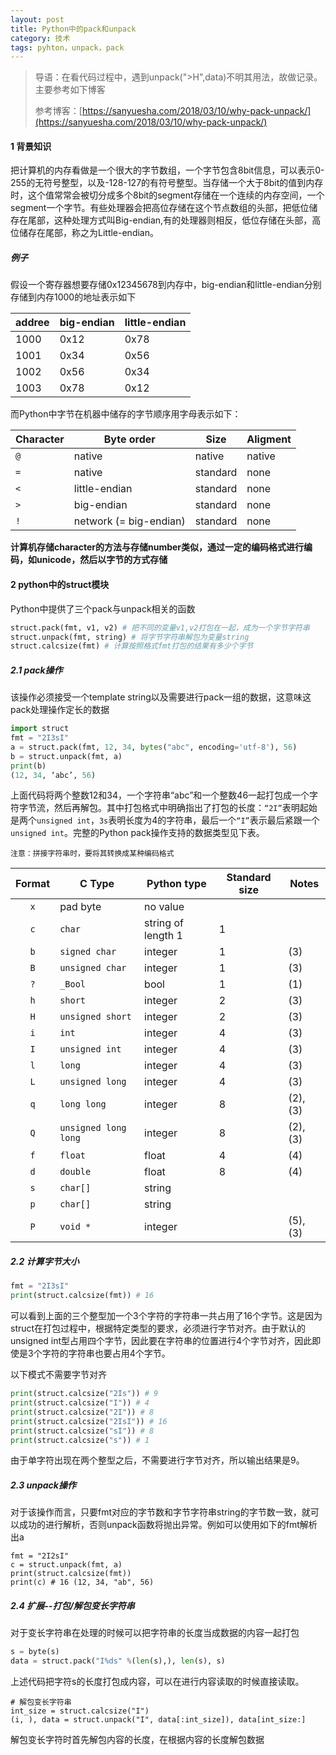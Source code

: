 ```yaml
---
layout: post
title: Python中的pack和unpack
category: 技术
tags: pyhton，unpack，pack
---
```


> 导语：在看代码过程中，遇到unpack(">H",data)不明其用法，故做记录。主要参考如下博客
>
> 参考博客：[https://sanyuesha.com/2018/03/10/why-pack-unpack/](https://sanyuesha.com/2018/03/10/why-pack-unpack/)

#### 1 背景知识

把计算机的内存看做是一个很大的字节数组，一个字节包含8bit信息，可以表示0-255的无符号整型，以及-128-127的有符号整型。当存储一个大于8bit的值到内存时，这个值常常会被切分成多个8bit的segment存储在一个连续的内存空间，一个segment一个字节。有些处理器会把高位存储在这个节点数组的头部，把低位储存在尾部，这种处理方式叫Big-endian,有的处理器则相反，低位存储在头部，高位储存在尾部，称之为Little-endian。

##### 例子 

假设一个寄存器想要存储0x12345678到内存中，big-endian和little-endian分别存储到内存1000的地址表示如下

| addree | big-endian | little-endian |
| ------ | ---------- | ------------- |
| 1000   | 0x12       | 0x78          |
| 1001   | 0x34       | 0x56          |
| 1002   | 0x56       | 0x34          |
| 1003   | 0x78       | 0x12          |

而Python中字节在机器中储存的字节顺序用字母表示如下：

| Character | Byte order             | Size     | Aligment |
| --------- | ---------------------- | -------- | -------- |
| `@`       | native                 | native   | native   |
| `=`       | native                 | standard | none     |
| `<`       | little-endian          | standard | none     |
| `>`       | big-endian             | standard | none     |
| `!`       | network (= big-endian) | standard | none     |

**计算机存储character的方法与存储number类似，通过一定的编码格式进行编码，如unicode，然后以字节的方式存储**

#### 2 python中的struct模块

Python中提供了三个pack与unpack相关的函数

```python
struct.pack(fmt, v1, v2) # 把不同的变量v1,v2打包在一起，成为一个字节字符串
struct.unpack(fmt, string) # 将字节字符串解包为变量string
struct.calcsize(fmt) # 计算按照格式fmt打包的结果有多少个字节
```

##### 2.1 pack操作

该操作必须接受一个template string以及需要进行pack一组的数据，这意味这pack处理操作定长的数据

```python
import struct
fmt = "2I3sI"
a = struct.pack(fmt, 12, 34, bytes("abc", encoding='utf-8'), 56)
b = struct.unpack(fmt, a)
print(b)
(12, 34, ‘abc’, 56)
```

上面代码将两个整数12和34，一个字符串“abc”和一个整数46一起打包成一个字符字节流，然后再解包。其中打包格式中明确指出了打包的长度：`“2I”`表明起始是两个`unsigned int`，`3s`表明长度为4的字符串，最后一个`“I”`表示最后紧跟一个`unsigned int`。完整的Python pack操作支持的数据类型见下表。

```
注意：拼接字符串时，要将其转换成某种编码格式
```

| Format | C Type               | Python type        | Standard size | Notes    |
| :----: | -------------------- | ------------------ | ------------- | -------- |
|  `x`   | pad byte             | no value           |               |          |
|  `c`   | `char`               | string of length 1 | 1             |          |
|  `b`   | `signed char`        | integer            | 1             | (3)      |
|  `B`   | `unsigned char`      | integer            | 1             | (3)      |
|  `?`   | `_Bool`              | bool               | 1             | (1)      |
|  `h`   | `short`              | integer            | 2             | (3)      |
|  `H`   | `unsigned short`     | integer            | 2             | (3)      |
|  `i`   | `int`                | integer            | 4             | (3)      |
|  `I`   | `unsigned int`       | integer            | 4             | (3)      |
|  `l`   | `long`               | integer            | 4             | (3)      |
|  `L`   | `unsigned long`      | integer            | 4             | (3)      |
|  `q`   | `long long`          | integer            | 8             | (2), (3) |
|  `Q`   | `unsigned long long` | integer            | 8             | (2), (3) |
|  `f`   | `float`              | float              | 4             | (4)      |
|  `d`   | `double`             | float              | 8             | (4)      |
|  `s`   | `char[]`             | string             |               |          |
|  `p`   | `char[]`             | string             |               |          |
|  `P`   | `void *`             | integer            |               | (5), (3) |

##### 2.2 计算字节大小

```python
fmt = "2I3sI"
print(struct.calcsize(fmt)) # 16
```

可以看到上面的三个整型加一个3个字符的字符串一共占用了16个字节。这是因为struct在打包过程中，根据特定类型的要求，必须进行字节对齐。由于默认的unsigned int型占用四个字节，因此要在字符串的位置进行4个字节对齐，因此即使是3个字符的字符串也要占用4个字节。

以下模式不需要字节对齐

```python
print(struct.calcsize("2Is")) # 9
print(struct.calcsize("I")) # 4
print(struct.calcsize("2I")) # 8
print(struct.calcsize("2IsI")) # 16
print(struct.calcsize("sI")) # 8
print(struct.calcsize("s")) # 1
```

由于单字符出现在两个整型之后，不需要进行字节对齐，所以输出结果是9。

##### 2.3 unpack操作

对于该操作而言，只要fmt对应的字节数和字节字符串string的字节数一致，就可以成功的进行解析，否则unpack函数将抛出异常。例如可以使用如下的fmt解析出a

```
fmt = "2I2sI"
c = struct.unpack(fmt, a)
print(struct.calcsize(fmt))
print(c) # 16 (12, 34, "ab", 56)
```

##### 2.4 扩展--打包/解包变长字符串

对于变长字符串在处理的时候可以把字符串的长度当成数据的内容一起打包

```python
s = byte(s)
data = struct.pack("I%ds" %(len(s),), len(s), s)
```

上述代码把字符s的长度打包成内容，可以在进行内容读取的时候直接读取。

```
# 解包变长字符串
int_size = struct.calcsize("I")
(i, ), data = struct.unpack("I", data[:int_size]), data[int_size:]
```

解包变长字符时首先解包内容的长度，在根据内容的长度解包数据